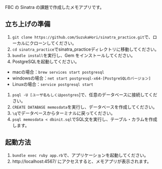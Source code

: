 FBC の Sinatra の課題で作成したメモアプリです。
## 立ち上げの準備
1. `git clone https://github.com/SuzukaHori/sinatra_practice.git`で、ローカルにクローンしてください。
1. `cd sinatra_practice`でsinatra_practiceディレクトリに移動してください。
1. `bundle install`を実行し、Gem をインストールしてください。
1. PostgreSQLを起動してください。
  - macの場合：`brew services start postgresql`
  - windowsの場合：`net start postgresql-x64-[PostgreSQLのバージョン]`
  - Linuxの場合：`service postgresql start`
1. `psql -U [ユーザ名もしくはpostgres`]で、任意のデータベースに接続してください。
1. `CREATE DATABASE memosdata`を実行し、データベースを作成してください。
1. `\q`でデータベースからターミナルに戻ってください。
1. `psql memosdata < dbinit.sql`でSQL文を実行し、テーブル・カラムを作成します。

## 起動方法
1. `bundle exec ruby app.rb`で、アプリケーションを起動してください。
1. http://localhost:4567/ にアクセスすると、メモアプリが表示されます。

